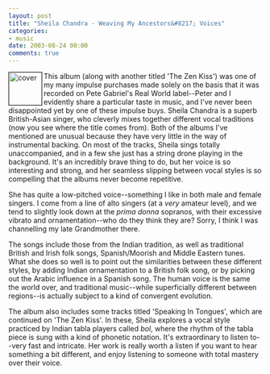 ```yaml
---
layout: post
title: "Sheila Chandra - Weaving My Ancestors&#8217; Voices"
categories:
- music
date: 2003-08-24 00:00
comments: true
---
```


<p><a href="http://www.amazon.co.uk/exec/obidos/ASIN/B000000HOK/butshesagirl-21" title="Click the image to browse the album on Amazon.co.uk"><img class="pixframesmall" src="http://www.rousette.org.uk/mt-static/blog/archives/images/chandra_wmav.jpg" border="1" align="left" alt="cover" width="65" height="65" /></a>This album (along with another titled 'The Zen Kiss') was one of my many impulse purchases made solely on the basis that it was recorded on Pete Gabriel's Real World label--Peter and I evidently share a particular taste in music, and I've never been disappointed yet by one of these impulse buys. Sheila Chandra is a superb British-Asian singer, who cleverly mixes together different vocal traditions (now you see where the title comes from). Both of the albums I've mentioned are unusual because they have very little in the way of instrumental backing. On most of the tracks, Sheila sings totally unaccompanied, and in a few she just has a string drone playing in the background. It's an incredibly brave thing to do, but her voice is so interesting and strong, and her seamless slipping between vocal styles is so compelling that the albums never become repetitive.</p>

<p>She has quite a low-pitched voice--something I like in both male and female singers. I come from a line of alto singers (at a <em>very</em> amateur level), and we tend to slightly look down at the <em>prima donna</em> sopranos, with their excessive vibrato and ornamentation--who do they think they are? Sorry, I think I was channelling my late Grandmother there.</p>

<p>The songs include those from the Indian tradition, as well as traditional British and Irish folk songs, Spanish/Moorish and Middle Eastern tunes. What she does so well is to point out the similarities between these different styles, by adding Indian ornamentation to a British folk song, or by picking out the Arabic influence in a Spanish song. The human voice is the same the world over, and traditional music--while superficially different between regions--is actually subject to a kind of convergent evolution.</p>

<p>The album also includes some tracks titled 'Speaking In Tongues', which are continued on 'The Zen Kiss'. In these, Sheila explores a vocal style practiced by Indian tabla players called <em>bol</em>, where the rhythm of the tabla piece is sung with a kind of phonetic notation. It's extraordinary to listen to--very fast and intricate. Her work is really worth a listen if you want to hear something a bit different, and enjoy listening to someone with total mastery over their voice.</p>

